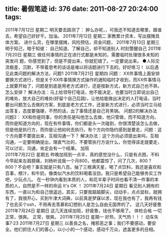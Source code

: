 title: 暑假笔迹
id: 376
date: 2011-08-27 20:24:00
tags:
---

2011年7月12日 星期二
   明天要去路测了：
   肿么办呢，，可我还不知道去哪里，跟谁去，希望自己好好干。加油。
2011年7月12日 星期二
家教累计资本，写出摆摊具体方案。
进什么货，在哪里摆摊，风险预估，资金问题，
2011年7月13日 星期三
明于知己，暗于知彼：
 自己知道、了解自己，却不知道别人
时刻警醒自己
 2011年7月20日 星期三
   做任何事情的正在进行式都是未知的，需要临时处理很多未知的突发问 题，你感觉到了，但是不提出来，你就犯错了。一定要说出来。
    ●人际交流极差，沉默，不带着思考的谈话是难以将话题进行下去的。好好练习！
以后遇见此类问题的解决方法，问题1
2011年7月21日 星期四
问题：
    XX件事情上面安排要换方式进行，但是关于XX件事情换方式操作的通知临时才收到，而XX件事情马上就要开始了，问题是到底是用老方式进行，还是按新方式，新方式自己也不熟，怎么安排？
解决办法：马上给领导打电话，他不能决定，也要当时立即说出自己的难处，放大自己的难处(好留个自己后路)，让他给能做出决定的人打电话，当时要出问题怎么去做的方案，到底是老方式工作，还是新方式进行，必须当时立马给出答复，态度要强硬，不然的话，出了事情还是自己背黑锅。
问题2的解决办法
问题2：
      XX和你是同事，你的责任是叫他怎么去做，他只管做，而不知道方向，而你是知道方向的，现在有件事情，你们都是头一次碰到，你很清楚该怎么去做，但是他是执行方，而你是让他如何去执行。有个方向你隐约感到是要走，问题：这个方向要不要提出来，互相沟通一下？
     解决办法：这个方向必须提出来吗，互相沟通，一定要明确提出，理直气壮的，不要管执行方说什么，你觉得该走就要走，可以讨论，沟通，肯定会有一个结果。
    加班   
 2011年7月22日 星期五
昨晚加班到一点半，真的感觉没什么，只是有点困，不料今早起来左肩膀痛，刘杨听说我一个月800，他都震惊了，问了几次，800？800？不会吧？事实就是只有八百。抽了三根满天星，喝了点饮料，我还是喜欢和百事，橙汁，和牛奶，像类似汽水的饮料喝着没劲。我只是希望自己能够务实工作吧，少玩点儿。
在一秒钟内看到本质的人，和花半辈子时间也看不清一件事的本质的人，自然是不一样的命运
It's OK ！ 
2011年7月24日 星期日
    看见别人拥有的东西，一直以为和自己很遥远，其实，只要我踮踮脚尖，动动手，点点鼠标，就拥有了，我很开心，买到牛津大词典，以前真是梦寐以求，现在我也有了，我再有钱了也去买个ssh，不用再去羡慕和幻想别人是怎么自由无国界的了。
这几天好疲惫
2011年7月24日 星期日
这几天连续加班，好疲惫，钱也不够用了。
体检合格 一切正常，很爽。
正常，很爽。
2011年7月25日 星期一
好热，天气热！！！
动车失事7·23
2011年7月27日 星期三
以善良之名，掩邪恶之事；我们不要感动，要安全。他们抓住人们的善心，以小小的一个感动，感动千万众，遮盖更多的丑相。